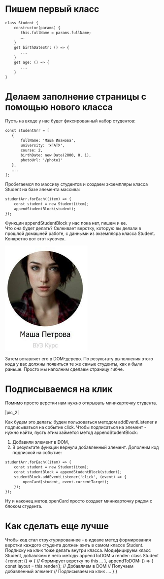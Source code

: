 # Пишем первый класс

```
class Student {  
    constructor(params) {  
       this.fullName = params.fullName;  
       ….  
    }  
    get birthDateStr: () => {  
       ...  
    }  
    get age: () => {  
       ...  
    }  
}
```





# Делаем заполнение страницы с помощью нового класса

Пусть на входе у нас будет фиксированный набор студентов:
```   
const studentArr = [    
   {  
       fullName: 'Маша Иванова',  
       university: 'УГАТУ',  
       course: 2,  
       birthDate: new Date(2000, 0, 1),  
       photoUrl: '/photo1'  
   },  
   …..  
];
```
  
Пробегаемся по массиву студентов и создаем экземпляры класса Student на базе элемента массива:
```
studentArr.forEach((item) => {  
    const student = new Student(item);  
    appendStudentBlock(student);  
});
```
Функции appendStudentBlock у нас пока нет, пишем и ее.  
Что она будет делать? Склеивает верстку, которую вы делали в прошлой домашней работе, с данными из экземпляра класса Student.  
Конкретно вот этот кусочек.
 
![alt-текст](pic_1.png "Текст заголовка логотипа 1")

Затем вставляет его в DOM-дерево.
По результату выполнения этого кода у вас должны появиться те же самые студенты, как и были раньше. Просто мы наполним сделаем страницу гибче.







# Подписываемся на клик
Помимо просто верстки нам нужно открывать миникарточку студента.

  |pic_2|
 
Как будем это делать: будем пользоваться методом addEventListener и подписываться на событие click.
Чтобы подписаться на элемент - нужно найти, пусть этим займется метод appendStudentBlock:
1.	Добавили элемент в DOM,
2.	В результате функции вернули добавленный элемент.
Дополним код подпиской на событие:
```
studentArr.forEach((item) => {
    const student = new Student(item);
    const studentBlock = appendStudentBlock(student);
    studentBlock.addEventListener('click', (event) => {
        openCard(student, event.currentTarget);
    });
});
```
Ну и наконец метод openCard просто создает миникарточку рядом с блоком студента.







# Как сделать еще лучше
Чтобы код стал структурированнее - в идеале метод формирования верстки каждого студента должен жить в самом классе Student.
Подписку на клик тоже делать внутри класса.
Модифицируем класс Student, добавляем в него методы appendToDOM и render:
class Student {
    render: () => {
      // Формирует верстку по this
       ...
    },
    appendToDOM: () => {
        const layout = this.render();
        // Добавляем в DOM
        // Получаем добавленный элемент
        // Подписываем на клик
        ….
    }
}

